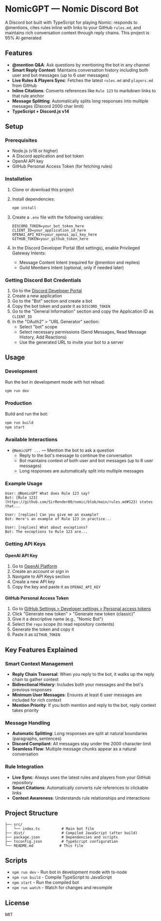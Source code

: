 # NomicGPT — Nomic Discord Bot

A Discord bot built with TypeScript for playing Nomic: responds to @mentions, cites rules inline with links to your GitHub `rules.md`, and maintains rich conversation context through reply chains. This project is 95% AI generated 

## Features

- **@mention Q&A**: Ask questions by mentioning the bot in any channel
- **Smart Reply Context**: Maintains conversation history including both user and bot messages (up to 6 user messages)
- **Live Rules & Players Sync**: Fetches the latest `rules.md` and `players.md` from GitHub
- **Inline Citations**: Converts references like `Rule 123` to markdown links to that rule anchor
- **Message Splitting**: Automatically splits long responses into multiple messages (Discord 2000 char limit)
- **TypeScript + Discord.js v14**

## Setup

### Prerequisites

- Node.js (v16 or higher)
- A Discord application and bot token
- OpenAI API key
- GitHub Personal Access Token (for fetching rules)

### Installation

1. Clone or download this project
2. Install dependencies:
   ```bash
   npm install
   ```

3. Create a `.env` file with the following variables:
   ```
   DISCORD_TOKEN=your_bot_token_here
   CLIENT_ID=your_application_id_here
   OPENAI_API_KEY=your_openai_api_key_here
   GITHUB_TOKEN=your_github_token_here
   ```

4. In the Discord Developer Portal (Bot settings), enable Privileged Gateway Intents:
   - Message Content Intent (required for @mention and replies)
   - Guild Members Intent (optional, only if needed later)

### Getting Discord Bot Credentials

1. Go to the [Discord Developer Portal](https://discord.com/developers/applications)
2. Create a new application
3. Go to the "Bot" section and create a bot
4. Copy the bot token and paste it as `DISCORD_TOKEN`
5. Go to the "General Information" section and copy the Application ID as `CLIENT_ID`
6. In the "OAuth2" > "URL Generator" section:
   - Select "bot" scope
   - Select necessary permissions (Send Messages, Read Message History, Add Reactions)
   - Use the generated URL to invite your bot to a server

## Usage

### Development

Run the bot in development mode with hot reload:
```bash
npm run dev
```

### Production

Build and run the bot:
```bash
npm run build
npm start
```

### Available Interactions

- `@NomicGPT ...` — Mention the bot to ask a question
  - Reply to the bot's message to continue the conversation
  - Bot maintains context of both user and bot messages (up to 6 user messages)
  - Long responses are automatically split into multiple messages

### Example Usage

```
User: @NomicGPT What does Rule 123 say?
Bot: [Rule 123](https://github.com/SirRender00/nomic/blob/main/rules.md#123) states that...

User: [replies] Can you give me an example?
Bot: Here's an example of Rule 123 in practice...

User: [replies] What about exceptions?
Bot: The exceptions to Rule 123 are...
```

### Getting API Keys

#### OpenAI API Key
1. Go to [OpenAI Platform](https://platform.openai.com/)
2. Create an account or sign in
3. Navigate to API Keys section
4. Create a new API key
5. Copy the key and paste it as `OPENAI_API_KEY`

#### GitHub Personal Access Token
1. Go to [GitHub Settings > Developer settings > Personal access tokens](https://github.com/settings/tokens)
2. Click "Generate new token" > "Generate new token (classic)"
3. Give it a descriptive name (e.g., "Nomic Bot")
4. Select the `repo` scope (to read repository contents)
5. Generate the token and copy it
6. Paste it as `GITHUB_TOKEN`

## Key Features Explained

### Smart Context Management
- **Reply Chain Traversal**: When you reply to the bot, it walks up the reply chain to gather context
- **Bidirectional History**: Includes both your messages and the bot's previous responses
- **Minimum User Messages**: Ensures at least 6 user messages are included for rich context
- **Mention Priority**: If you both mention and reply to the bot, reply context takes priority

### Message Handling
- **Automatic Splitting**: Long responses are split at natural boundaries (paragraphs, sentences)
- **Discord Compliant**: All messages stay under the 2000 character limit
- **Seamless Flow**: Multiple message chunks appear as a natural conversation

### Rule Integration
- **Live Sync**: Always uses the latest rules and players from your GitHub repository
- **Smart Citations**: Automatically converts rule references to clickable links
- **Context Awareness**: Understands rule relationships and interactions

## Project Structure

```
├── src/
│   └── index.ts          # Main bot file
├── dist/                 # Compiled JavaScript (after build)
├── package.json          # Dependencies and scripts
├── tsconfig.json         # TypeScript configuration
└── README.md            # This file
```

## Scripts

- `npm run dev` - Run bot in development mode with ts-node
- `npm run build` - Compile TypeScript to JavaScript
- `npm start` - Run the compiled bot
- `npm run watch` - Watch for changes and recompile

## License

MIT

